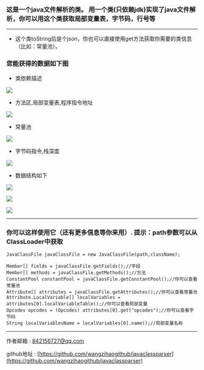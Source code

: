 ### 这是一个java文件解析的类。 用一个类(只依赖jdk)实现了java文件解析，你可以用这个类获取局部变量表，字节码，行号等

 ---

* 这个类toString后是个json，你也可以直接使用get方法获取你需要的类信息（比如：常量池）。

### 您能获得的数据如下图

* 类依赖描述

![](image/类依赖描述.jpg)

* 方法区,局部变量表,程序指令地址

![](image/方法区局部变量表程序指令地址.jpg)

* 常量池

![](image/常量池.jpg)

* 字节码指令,栈深度

![](image/字节码栈深度.jpg)

* 数据结构如下

![](image/数据结构1.jpg)

![](image/数据结构2.jpg)

![](image/数据结构3.jpg)

 ---
  
### 你可以这样使用它（还有更多信息等你来用）. 提示：path参数可以从ClassLoader中获取

    JavaClassFile javaClassFile = new JavaClassFile(path,className);
    
    Member[] fields = javaClassFile.getFields();//字段
    Member[] methods = javaClassFile.getMethods();//方法
    ConstantPool constantPool = javaClassFile.getConstantPool();//你可以查看常量池
    Attribute[] attributes = javaClassFile.getAttributes();//你可以查看常量池
    Attribute.LocalVariable[] localVariables = attributes[0].localVariableTable();//你可以查看局部变量
    Opcodes opcodes = (Opcodes) attributes[0].get("opcodes");//你可以查看字节码
    String localVariablesName = localVariables[0].name();//局部变量名称

 ---
 
作者邮箱 : 842156727@qq.com

github地址 : [https://github.com/wangzihaogithub/javaclassparser](https://github.com/wangzihaogithub/javaclassparser)
